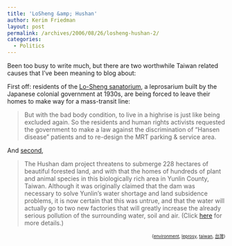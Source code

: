 ```yaml
---
title: 'LoSheng &amp; Hushan'
author: Kerim Friedman
layout: post
permalink: /archives/2006/08/26/losheng-hushan-2/
categories:
  - Politics
---
```

Been too busy to write much, but there are two worthwhile Taiwan related causes that I&#8217;ve been meaning to blog about:

First off: residents of the <a href="http://www.wretch.cc/blog/happylosheng&#038;article_id=4527856" onclick="_gaq.push(['_trackEvent', 'outbound-article', 'http://www.wretch.cc/blog/happylosheng&article_id=4527856', 'Lo-Sheng sanatorium']);" >Lo-Sheng sanatorium</a>, a leprosarium built by the Japanese colonial government at 1930s, are being forced to leave their homes to make way for a mass-transit line:

> But with the bad body condition, to live in a highrise is just like being excluded again. So the residents and human rights activists requested the government to make a law against the discrimination of &#8220;Hansen disease&#8221; patients and to re-design the MRT parking & service area. 

And <a href="http://en.wildatheart.org.tw/archives/hushan_dam_petition_your_help_is_needed.html#more" onclick="_gaq.push(['_trackEvent', 'outbound-article', 'http://en.wildatheart.org.tw/archives/hushan_dam_petition_your_help_is_needed.html#more', 'second']);" >second</a>,

> The Hushan dam project threatens to submerge 228 hectares of beautiful forested land, and with that the homes of hundreds of plant and animal species in this biologically rich area in Yunlin County, Taiwan. Although it was originally claimed that the dam was necessary to solve Yunlin&#8217;s water shortage and land subsidence problems, it is now certain that this was untrue, and that the water will actually go to two new factories that will greatly increase the already serious pollution of the surrounding water, soil and air. (Click <a href="http://en.wildatheart.org.tw/archives/the_hushan_dam.html#more" onclick="_gaq.push(['_trackEvent', 'outbound-article', 'http://en.wildatheart.org.tw/archives/the_hushan_dam.html#more', 'here']);" >here</a> for more details.) 

<!-- technorati tags start -->

<div style="text-align:right;">
  <span style="font-size:x-small;">{<a href="http://www.technorati.com/tag/environment" onclick="_gaq.push(['_trackEvent', 'outbound-article', 'http://www.technorati.com/tag/environment', 'environment']);"  rel="tag">environment</a>, <a href="http://www.technorati.com/tag/leprosy" onclick="_gaq.push(['_trackEvent', 'outbound-article', 'http://www.technorati.com/tag/leprosy', 'leprosy']);"  rel="tag">leprosy</a>, <a href="http://www.technorati.com/tag/taiwan" onclick="_gaq.push(['_trackEvent', 'outbound-article', 'http://www.technorati.com/tag/taiwan', 'taiwan']);"  rel="tag">taiwan</a>, <a href="http://www.technorati.com/tag/台灣" onclick="_gaq.push(['_trackEvent', 'outbound-article', 'http://www.technorati.com/tag/台灣', '台灣']);"  rel="tag">台灣</a>}</span>


<!-- technorati tags end -->

